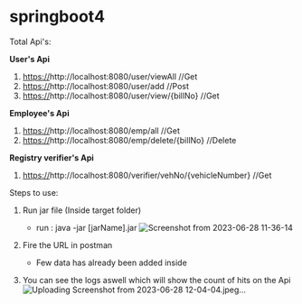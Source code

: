 # springboot4
Total Api's:

**User's Api**
1. [https://](http://localhost:8080/user/viewAll)http://localhost:8080/user/viewAll  //Get
2. [https://](http://localhost:8080/user/add)http://localhost:8080/user/add  //Post
3. [https://](http://localhost:8080/view/1001)http://localhost:8080/user/view/{billNo}  //Get

**Employee's Api**
1. [https://](http://localhost:8080/emp/all)http://localhost:8080/emp/all  //Get
2. [https://](http://localhost:8080/emp/delete/1001)http://localhost:8080/emp/delete/{billNo}  //Delete

**Registry verifier's Api**
1. [https://](http://localhost:8080/emp/all)http://localhost:8080/verifier/vehNo/{vehicleNumber}  //Get


Steps to use:
1. Run jar file (Inside target folder)
   - run : java -jar [jarName].jar
     ![Screenshot from 2023-06-28 11-36-14](https://github.com/Hardeek-Simform/springboot4/assets/125272475/6b9126f2-2438-4fba-ad0d-ba670dc39ac9)


2. Fire the URL in postman
   - Few data has already been added inside 


3. You can see the logs aswell which will show the count of hits on the Api
     ![Uploading Screenshot from 2023-06-28 12-04-04.jpeg…]()




